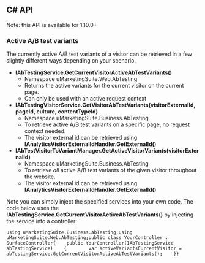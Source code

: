 ## C# API

Note: this API is available for 1.10.0+

### Active A/B test variants

The currently active A/B test variants of a visitor can be retrieved in a few slightly different ways depending on your scenario.

- **IAbTestingService.GetCurrentVisitorActiveAbTestVariants()**
    - Namespace uMarketingSuite.Web.AbTesting
    - Returns the active variants for the current visitor on the current page.
    - Can only be used with an active request context
- **IAbTestingVisitorService.GetVisitorAbTestVariants(visitorExternalId, pageId, culture, contentTypeId)**
    - Namespace uMarketingSuite.Business.AbTesting
    - To retrieve active A/B test variants on a specific page, no request context needed.
    - The visitor external id can be retrieved using **IAnalyticsVisitorExternalIdHandler.GetExternalId()**
- **IAbTestVisitorToVariantManager.GetActiveVisitorVariants(visitorExternalId)**
    - Namespace uMarketingSuite.Business.AbTesting
    - To retrieve *all* active A/B test variants of the given visitor throughout the website.
    - The visitor external id can be retrieved using **IAnalyticsVisitorExternalIdHandler.GetExternalId()**

Note you can simply inject the specified services into your own code. The code below uses the **IAbTestingService.GetCurrentVisitorActiveAbTestVariants()** by injecting the service into a controller: 

    using uMarketingSuite.Business.AbTesting;using uMarketingSuite.Web.AbTesting;public class YourController : SurfaceController{    public YourController(IAbTestingService abTestingService)    {        var activeVariantsCurrentVisitor = abTestingService.GetCurrentVisitorActiveAbTestVariants();    }}